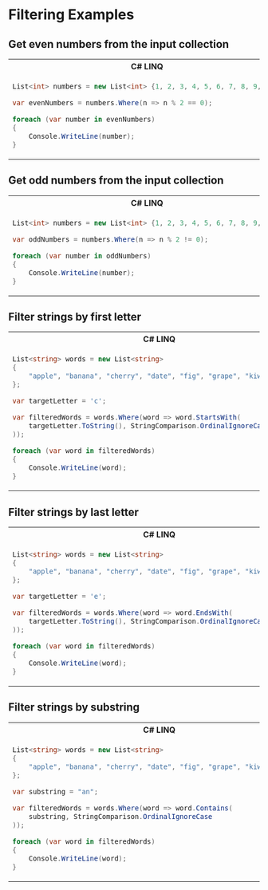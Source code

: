 # Filtering Examples

## Get even numbers from the input collection

<table>
<tr>
<th>C# LINQ</th>
<th>Java Streams</th>
</tr>
<tr>
<td>

```csharp
List<int> numbers = new List<int> {1, 2, 3, 4, 5, 6, 7, 8, 9, 10};

var evenNumbers = numbers.Where(n => n % 2 == 0);

foreach (var number in evenNumbers)
{
    Console.WriteLine(number);
}
```

</td>
<td>

```java
List<Integer> numbers = new List<Integer> {1, 2, 3, 4, 5, 6, 7, 8, 9, 10};

List<Integer> evenNumbers = 
            numbers.stream()
                   .filter(n -> n % 2 == 0)
                   .collect(Collectors.toList());

evenNumbers.stream().forEach(System.out::println);
```

</td>
</tr>
</table>

## Get odd numbers from the input collection

<table>
<tr>
<th>C# LINQ</th>
<th>Java Streams</th>
</tr>
<tr>
<td>

```csharp
List<int> numbers = new List<int> {1, 2, 3, 4, 5, 6, 7, 8, 9, 10};

var oddNumbers = numbers.Where(n => n % 2 != 0);

foreach (var number in oddNumbers)
{
    Console.WriteLine(number);
}
```

</td>
<td>

```java
List<Integer> numbers = new List<Integer> {1, 2, 3, 4, 5, 6, 7, 8, 9, 10};

List<Integer> oddNumbers = 
            numbers.stream()
                   .filter(n -> n % 2 != 0)
                   .collect(Collectors.toList());

oddNumbers.stream().forEach(System.out::println);
```

</td>
</tr>
</table>

## Filter strings by first letter

<table>
<tr>
<th>C# LINQ</th>
<th>Java Streams</th>
</tr>
<tr>
<td>

```csharp
List<string> words = new List<string> 
{
    "apple", "banana", "cherry", "date", "fig", "grape", "kiwi", "lemon"
};

var targetLetter = 'c';

var filteredWords = words.Where(word => word.StartsWith(
    targetLetter.ToString(), StringComparison.OrdinalIgnoreCase
));

foreach (var word in filteredWords)
{
    Console.WriteLine(word);
}
```

</td>
<td>

```java
List<String> words = new List<String> 
{
    "apple", "banana", "cherry", "date", "fig", "grape", "kiwi", "lemon"
};

char targetLetter = 'c';

List<String> filteredWords = 
            words.stream()
                .filter(s -> s.startsWith(targetLetter))
                .collect(Collectors.toList());

filteredWords.stream().forEach(System.out::println);
```

</td>
</tr>
</table>

## Filter strings by last letter

<table>
<tr>
<th>C# LINQ</th>
<th>Java Streams</th>
</tr>
<tr>
<td>

```csharp
List<string> words = new List<string> 
{
    "apple", "banana", "cherry", "date", "fig", "grape", "kiwi", "lemon"
};

var targetLetter = 'e';

var filteredWords = words.Where(word => word.EndsWith(
    targetLetter.ToString(), StringComparison.OrdinalIgnoreCase
));

foreach (var word in filteredWords)
{
    Console.WriteLine(word);
}
```

</td>
<td>

```java
List<String> words = new List<String> 
{
    "apple", "banana", "cherry", "date", "fig", "grape", "kiwi", "lemon"
};

char targetLetter = 'e';

List<String> filteredWords = 
            words.stream()
                .filter(s -> s.endsWith(targetLetter))
                .collect(Collectors.toList());

filteredWords.stream().forEach(System.out::println);
```

</td>
</tr>
</table>

## Filter strings by substring

<table>
<tr>
<th>C# LINQ</th>
<th>Java Streams</th>
</tr>
<tr>
<td>

```csharp
List<string> words = new List<string> 
{
    "apple", "banana", "cherry", "date", "fig", "grape", "kiwi", "lemon"
};

var substring = "an";

var filteredWords = words.Where(word => word.Contains(
    substring, StringComparison.OrdinalIgnoreCase
));

foreach (var word in filteredWords)
{
    Console.WriteLine(word);
}
```

</td>
<td>

```java
List<String> words = new List<String> 
{
    "apple", "banana", "cherry", "date", "fig", "grape", "kiwi", "lemon"
};

string substring = "an";

List<String> filteredWords = 
            words.stream()
                .filter(s -> s.contains(substring))
                .collect(Collectors.toList());

filteredWords.stream().forEach(System.out::println);
```

</td>
</tr>
</table>
